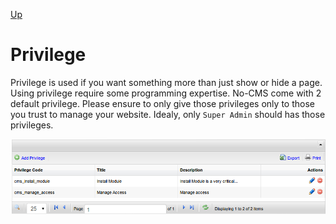 [Up](../tutorial.md)

Privilege
=============

Privilege is used if you want something more than just show or hide a page.
Using privilege require some programming expertise. No-CMS come with 2 default privilege. Please ensure to only give those privileges only to those you trust to manage your website. Idealy, only `Super Admin` should has those privileges.

![Privilege Management](images/user_privilege_privilege_management.png "Figure 1. Privilege Management")